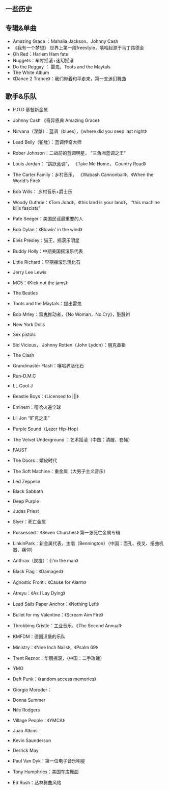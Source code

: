 ## 一些历史

## 专辑&单曲

- Amazing Grace ：Mahalia Jackson、Johnny Cash
- 《我有一个梦想》 世界上第一段freestyle，嘻哈起源于马丁路德金
- Oh Red：Harlem Ham fats
- Nuggets：车库摇滚+迷幻摇滚
- Do the Reggay ： 雷鬼，Toots and the Maytals
- The White Album
- 《Dance 2 Trance》：我们带着和平走来，第一支迷幻舞曲

## 歌手&乐队

- P.O.D 基督新金属

- Johnny Cash 《奇异恩典 Amazing Grace》
- Nirvana（涅槃）：蓝调（blues），《where did you seep last night》
- Lead Belly（铅肚）：蓝调传奇大师
- Rober Johnson：二战前的蓝调明星， “三角洲蓝调之王”
- Louis Jordan： “跳跃蓝调”， 《Take Me Home， Country Road》
- The Carter Family：乡村音乐， 《Wabash Cannonball》，《When the World‘s Fire》
- Bob Wills： 乡村音乐+爵士乐
- Woody Guthrie：《Tom Joad》，《this land is your land》， “this machine kills fascists”
- Pate Seeger：美国民谣最重要的人
- Bob Dylan：《Blowin’ in the wind》
- Elvis Presley：猫王，摇滚乐明星
- Buddy Holly：中期美国摇滚乐代表
- Little Richard：早期摇滚乐活化石
- Jerry Lee Lewis
- MC5：《Kick out the jams》
- The Beatles
- Toots and the Maytals：提出雷鬼
- Bob Mrley：雷鬼推动者，《No Woman，No Cry》，脏脏辫
- New York Dolls
- Sex pistols
- Sid Vicious， Johnny Rotten（John Lydon）：朋克鼻祖
- The Clash
- Grandmaster Flash：嘻哈界活化石
- Run-D.M.C
- LL Cool J
- Beastie Boys：《Licensed to |||》
- Eminem：嘻哈火遍全球
- Lil Jon “旷克之王”
- Purple Sound（Lazer Hip-Hop）
- The Velvet Underground ：艺术摇滚（中国：清醒、苍蝇）
- FAUST
- The Doors：嬉皮时代
- The Soft Machine：重金属（大男子主义音乐）
- Led Zeppelin
- Black Sabbath
- Deep Purple
- Judas Priest
- Slyer：死亡金属
- Possessed：《Seven Churches》 第一张死亡金属专辑
- LinkinPark：新金属代表，主唱（Bennington）（中国：面孔、夜叉、扭曲机器、痛仰）
- Anthrax（炭疽）：《i'm the man》
- Black Flag：《Damaged》
- Agnostic Front：《Cause for Alarm》
- Atreyu：《As I Lay Dying》
- Lead Sails Paper Anchor：《Nothing Left》
- Bullet for my Valentine：《Scream Aim Fire》
- Throbbing Gristle：工业音乐，《The Second Annual》
- KMFDM：德国汉堡的乐队
- Ministry：《Nine Inch Nails》，《Psalm 69》
- Trent Reznor：华丽摇滚，（中国：二手玫瑰）
- YMO
- Daft Punk：《random access memories》
- Giorgio Moroder：
- Donna Summer
- Nile Rodgers
- Village People：《YMCA》
- Juan Atkins
- Kevin Saunderson
- Derrick May
- Paul Van Dyk：第一位电子音乐明星
- Tony Humphries：美国车库舞曲
- Ed Rush：丛林舞曲风格